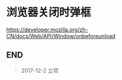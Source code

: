 # 浏览器关闭时弹框

https://developer.mozilla.org/zh-CN/docs/Web/API/Window/onbeforeunload

## END

>   2017-12-2   立项